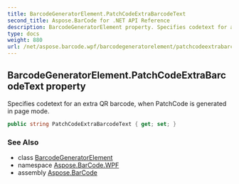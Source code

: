 ```yaml
---
title: BarcodeGeneratorElement.PatchCodeExtraBarcodeText
second_title: Aspose.BarCode for .NET API Reference
description: BarcodeGeneratorElement property. Specifies codetext for an extra QR barcode when PatchCode is generated in page mode
type: docs
weight: 880
url: /net/aspose.barcode.wpf/barcodegeneratorelement/patchcodeextrabarcodetext/
---
```

## BarcodeGeneratorElement.PatchCodeExtraBarcodeText property

Specifies codetext for an extra QR barcode, when PatchCode is generated in page mode.

```csharp
public string PatchCodeExtraBarcodeText { get; set; }
```

### See Also

* class [BarcodeGeneratorElement](../)
* namespace [Aspose.BarCode.WPF](../../barcodegeneratorelement/)
* assembly [Aspose.BarCode](../../../)


